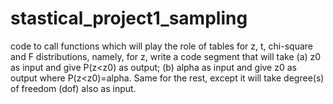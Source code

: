 # stastical_project1_sampling
code to call functions which will play the role of tables for z, t, chi-square and F distributions, namely, for z, write a code segment that will take (a) z0 as input and give P(z&lt;z0) as output; (b) alpha as input and give z0 as output where P(z&lt;z0)=alpha. Same for the rest, except it will take degree(s) of freedom (dof) also as input.
